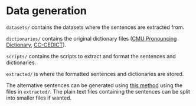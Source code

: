 # Data generation

`datasets/` contains the datasets where the sentences are extracted from.

`dictionaries/` contains the original dictionary files ([CMU Pronouncing Dictionary](http://www.speech.cs.cmu.edu/cgi-bin/cmudict), [CC-CEDICT](https://cc-cedict.org/wiki/)).

`scripts/` contains the scripts to extract and format the sentences and dictionaries.

`extracted/` is where the formatted sentences and dictionaries are stored.

The alternative sentences can be generated using [this method](https://github.com/gonenhila/codeswitching-lm/tree/5a8b843a7ab952d62de76d50f77bb75f38897620/evaluation_dataset) using the files in `extracted/`. The plain text files containing the sentences can be split into smaller files if wanted.
